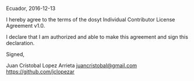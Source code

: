 Ecuador, 2016-12-13

I hereby agree to the terms of the dosyt Individual Contributor License
Agreement v1.0.

I declare that I am authorized and able to make this agreement and sign this
declaration.

Signed,

Juan Cristobal Lopez Arrieta juancristobal@gmail.com https://github.com/jclopezar
